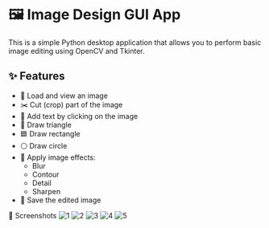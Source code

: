 # 🖼️ Image Design GUI App

This is a simple Python desktop application that allows you to perform basic image editing using OpenCV and Tkinter.

## ✨ Features

- 📁 Load and view an image
- ✂️ Cut (crop) part of the image
- 📝 Add text by clicking on the image
- 🔺 Draw triangle
- 🟦 Draw rectangle
- ⚪ Draw circle
- 🎨 Apply image effects:
  - Blur
  - Contour
  - Detail
  - Sharpen
- 💾 Save the edited image

📸 Screenshots
![1](https://github.com/user-attachments/assets/cdfca193-134d-4be9-962b-f25d676b787f)
![2](https://github.com/user-attachments/assets/1520c949-b9c7-44e6-a40a-5dd159544b30)
![3](https://github.com/user-attachments/assets/297f1fff-e930-4571-9e2b-a721ac099ba3)
![4](https://github.com/user-attachments/assets/0ec5d807-9be4-44b9-a382-acbda13ab89f)
![5](https://github.com/user-attachments/assets/32e2ce42-02d5-4da3-8d6b-d7d588ca6cd6)
